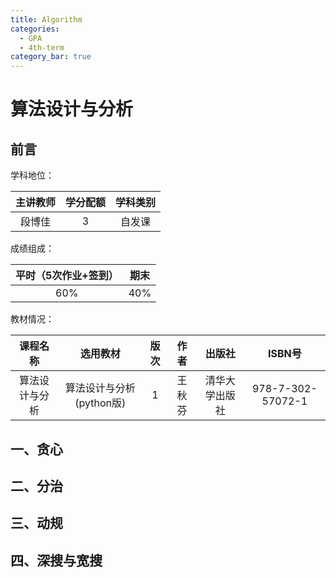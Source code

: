 ```yaml
---
title: Algorithm
categories:
  - GPA
  - 4th-term
category_bar: true
---
```


# 算法设计与分析

## 前言

学科地位：

| 主讲教师 | 学分配额 | 学科类别 |
| :------: | :------: | :------: |
|  段博佳  |    3     |  自发课  |

成绩组成：

| 平时（5次作业+签到） | 期末 |
| :------------------: | :--: |
|         60%          | 40%  |

教材情况：

|    课程名称    |         选用教材         | 版次 |  作者  |     出版社     |      ISBN号       |
| :------------: | :----------------------: | :--: | :----: | :------------: | :---------------: |
| 算法设计与分析 | 算法设计与分析(python版) |  1   | 王秋芬 | 清华大学出版社 | 978-7-302-57072-1 |

## 一、贪心

## 二、分治

## 三、动规

## 四、深搜与宽搜
